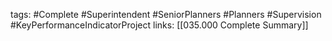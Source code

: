 tags:
	#Complete
	#Superintendent
	#SeniorPlanners
	#Planners
	#Supervision
	#KeyPerformanceIndicatorProject 
links:
		[[035.000 Complete Summary]]